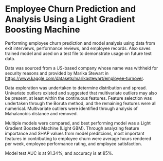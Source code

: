 # Employee Churn Prediction and Analysis Using a Light Gradient Boosting Machine
Performing employee churn prediction and model analysis using data from exit interviews, performance reviews, and employee records. Also saves trained model and used on a test file to demonstrate usage on future test data.

Data was sourced from a US-based company whose name was withheld for security reasons and provided by Marika Stewart in https://www.kaggle.com/datasets/marikastewart/employee-turnover.

Data exploration was undertaken to determine distribution and spread. Univariate outliers existed and suggested that multivariate outliers may also be present, at least within the continuous features. Feature selection was undertaken through the Boruta method, and the remaining features were all numerical. Multivariate outliers were identified through analysis of Mahalanobis distance and removed. 

Multiple models were compared, and best performing model was a Light Gradient Boosted Machine (Light GBM). Through analyzing feature importance and SHAP values from model preditcions, most important features in contributing to employee churn were average hours rendered per week, employee performance rating, and  employee satisfaction.  

Model test AUC is at 91.34%, and accuracy is at 85%.
